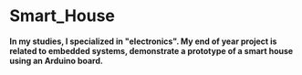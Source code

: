 # Smart_House


**In my studies, I specialized in "electronics". My end of year project is related to embedded systems, demonstrate a prototype of a smart house using an Arduino board.**
